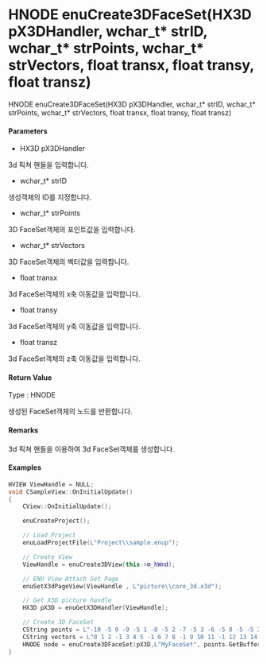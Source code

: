 # HNODE enuCreate3DFaceSet\(HX3D pX3DHandler, wchar\_t\* strID, wchar\_t\* strPoints, wchar\_t\* strVectors, float transx, float transy, float transz\)

HNODE enuCreate3DFaceSet\(HX3D pX3DHandler, wchar\_t\* strID, wchar\_t\* strPoints, wchar\_t\* strVectors, float transx, float transy, float transz\)

#### Parameters

* HX3D pX3DHandler

3d 픽쳐 핸들을 입력합니다.

* wchar\_t\* strID

생성객체의 ID를 지정합니다.

* wchar\_t\* strPoints

3D FaceSet객체의 포인트값을 입력합니다.

* wchar\_t\* strVectors

3D FaceSet객체의 벡터값을 입력합니다.

* float transx

3d FaceSet객체의 x축 이동값을 입력합니다.

* float transy

3d FaceSet객체의 y축 이동값을 입력합니다.

* float transz

3d FaceSet객체의 z축 이동값을 입력합니다.

#### Return Value

Type : HNODE

생성된 FaceSet객체의 노드를 반환합니다.

#### Remarks

3d 픽쳐 핸들을 이용하여 3d FaceSet객체를 생성합니다.

#### Examples

```cpp
HVIEW ViewHandle = NULL; 
void CSampleView::OnInitialUpdate() 
{ 
    CView::OnInitialUpdate(); 

    enuCreateProject(); 

    // Load Project
    enuLoadProjectFile(L"Project\\sample.enup"); 

    // Create View
    ViewHandle = enuCreate3DView(this->m_hWnd); 

    // ENU View Attach Set Page 
    enuSetX3dPageView(ViewHandle , L"picture\\core_3d.x3d");

    // Get X3D picture handle
    HX3D pX3D = enuGetX3DHandler(ViewHandle); 

    // Create 3D FaceSet
    CString points = L"-10 -5 0 -9 -5 1 -8 -5 2 -7 -5 3 -6 -5 8 -5 -5 2 -4 -5 9 -3 -5 1 -2 -5 5 -1 -5 7 0 0 5 1 5 3 2 5 3 3 5 6 4 5 1 5 5 10 6 5 6 7 5 9 8 5 2 9 5 7 10 5 2";
    CString vectors = L"0 1 2 -1 3 4 5 -1 6 7 8 -1 9 10 11 -1 12 13 14 -1 15 16 17 -1 18 19 20 -1";
    HNODE node = enuCreate3DFaceSet(pX3D,L"MyFaceSet", points.GetBuffer(0), vectors.GetBuffer(0), 0, 0, 0);        // 동기식 호출    
}
```




